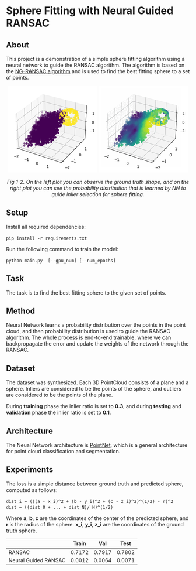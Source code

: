# Sphere Fitting with Neural Guided RANSAC

## About

This project is a demonstration of a simple sphere fitting algorithm using a neural network to guide the RANSAC algorithm. The algorithm is based on the [NG-RANSAC algorithm](https://arxiv.org/abs/1905.04132) and is used to find the best fitting sphere to a set of points.

<p align="center">
    <img src="./media/gt.png" alt="Ground truth"/>
    <img src="./media/probs.gif" alt="Probability Distribution learned by Neural Network"/>
</p>
<p align="center">
    <em>Fig 1-2. On the left plot you can observe the ground truth shape, and on the right plot you can see the probability distribution that is learned by NN to guide inlier selection for sphere fitting.</em>
</p>

## Setup

Install all required dependencies:
```
pip install -r requirements.txt
```

Run the following command to train the model:
```
python main.py  [--gpu_num] [--num_epochs]

```

## Task

The task is to find the best fitting sphere to the given set of points.


## Method 

Neural Network learns a probability distribution over the points in the point cloud, and then probability distribution is used to guide the RANSAC algorithm. The whole process is end-to-end trainable, where we can backpropagate the error and update the weights of the network through the RANSAC.

## Dataset 

The dataset was synthesized. Each 3D PointCloud consists of a plane and a sphere. Inliers are considered to be the points of the sphere, and outliers are considered to be the points of the plane.

During **training** phase the inlier ratio is set to **0.3**, and during **testing** and **validation** phase the inlier ratio is set to **0.1**.

## Architecture

The Neual Network architecture is [PointNet](https://arxiv.org/abs/1612.00593), which is a general architecture for point cloud classification and segmentation.

## Experiments

The loss is a simple distance between ground truth and predicted sphere, computed as follows:
```
dist_i = (((a - x_i)^2 + (b - y_i)^2 + (c - z_i)^2)^(1/2) - r)^2
dist = ((dist_0 + ... + dist_N)/ N)^(1/2)
```    
Where **a**, **b**, **c** are the coordinates of the center of the predicted sphere, and **r** is the radius of the sphere. **x_i**, **y_i**, **z_i** are the coordinates of the ground truth sphere.



|                      | Train  | Val    | Test   |
|----------------------|--------|--------|--------|
| RANSAC               | 0.7172 | 0.7917 | 0.7802 |
| Neural Guided RANSAC | 0.0012 | 0.0064 | 0.0071 |
